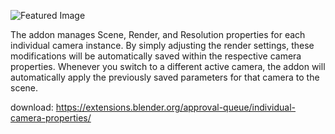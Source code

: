 ![Featured Image](https://github.com/user-attachments/assets/050d1205-2bf4-4c90-b25a-a34bb442547d)

The addon manages Scene, Render, and Resolution properties for each individual camera instance. By simply adjusting the render settings, these modifications will be automatically saved within the respective camera properties. Whenever you switch to a different active camera, the addon will automatically apply the previously saved parameters for that camera to the scene.

download: https://extensions.blender.org/approval-queue/individual-camera-properties/
